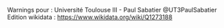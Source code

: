 Warnings pour : Université Toulouse III - Paul Sabatier @UT3PaulSabatier
Edition wikidata : https://www.wikidata.org/wiki/Q1273188 

